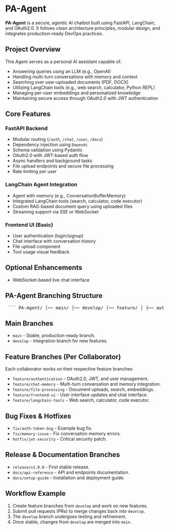 # PA-Agent

**PA-Agent** is a secure, agentic AI chatbot built using FastAPI, LangChain, and OAuth2.0. It follows clean architecture principles, modular design, and integrates production-ready DevOps practices.

## Project Overview

This Agent serves as a personal AI assistant capable of:
- Answering queries using an LLM (e.g., OpenAI)
- Handling multi-turn conversations with memory and context
- Searching over user-uploaded documents (PDF, DOCX)
- Utilizing LangChain tools (e.g., web search, calculator, Python REPL)
- Managing per-user embeddings and personalized knowledge
- Maintaining secure access through OAuth2.0 with JWT authentication

## Core Features

### FastAPI Backend
- Modular routing (`/auth`, `/chat`, `/user`, `/docs`)
- Dependency injection using `Depends`
- Schema validation using Pydantic
- OAuth2.0 with JWT-based auth flow
- Async handlers and background tasks
- File upload endpoints and secure file processing
- Rate limiting per user

### LangChain Agent Integration
- Agent with memory (e.g., ConversationBufferMemory)
- Integrated LangChain tools (search, calculator, code executor)
- Custom RAG-based document query using uploaded files
- Streaming support via SSE or WebSocket

### Frontend UI (Basic)
- User authentication (login/signup)
- Chat interface with conversation history
- File upload component
- Tool usage visual feedback

## Optional Enhancements
- WebSocket-based live chat interface

## PA-Agent Branching Structure

<pre> ``` PA-Agent/ │── main/ │── develop/ │── feature/ │ ├── authentication/ │ ├── chat-memory/ │ ├── file-processing/ │ ├── frontend-ui/ │ ├── langchain-tools/ │── fix/ │ ├── auth-token-bug/ │ ├── memory-issue/ │── hotfix/ │ ├── jwt-security/ │── release/ │ ├── v1.0.0/ │── docs/ │ ├── api-reference/ │ ├── setup-guide/ ``` </pre>

## Main Branches
- `main` - Stable, production-ready branch.
- `develop` - Integration branch for new features.

## Feature Branches (Per Collaborator)
Each collaborator works on their respective feature branches:
- `feature/authentication` - OAuth2.0, JWT, and user management.
- `feature/chat-memory` - Multi-turn conversation and memory integration.
- `feature/file-processing` - Document uploads, search, embeddings.
- `feature/frontend-ui` - User interface updates and chat interface.
- `feature/langchain-tools` - Web search, calculator, code executor.

## Bug Fixes & Hotfixes
- `fix/auth-token-bug` - Example bug fix.
- `fix/memory-issue` - Fix conversation memory errors.
- `hotfix/jwt-security` - Critical security patch.

## Release & Documentation Branches
- `release/v1.0.0` - First stable release.
- `docs/api-reference` - API and endpoints documentation.
- `docs/setup-guide` - Installation and deployment guide.

## Workflow Example
1. Create feature branches from `develop` and work on new features.
2. Submit pull requests (PRs) to merge changes back into `develop`.
3. The `develop` branch undergoes testing and refinement.
4. Once stable, changes from `develop` are merged into `main`.



